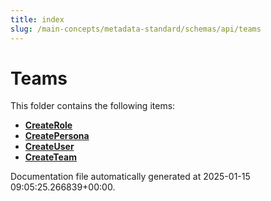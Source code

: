 ```yaml
---
title: index
slug: /main-concepts/metadata-standard/schemas/api/teams
---
```


# Teams

This folder contains the following items:

- [**CreateRole**](/main-concepts/metadata-standard/schemas/api/teams/createrole)
- [**CreatePersona**](/main-concepts/metadata-standard/schemas/api/teams/createpersona)
- [**CreateUser**](/main-concepts/metadata-standard/schemas/api/teams/createuser)
- [**CreateTeam**](/main-concepts/metadata-standard/schemas/api/teams/createteam)


Documentation file automatically generated at 2025-01-15 09:05:25.266839+00:00.
